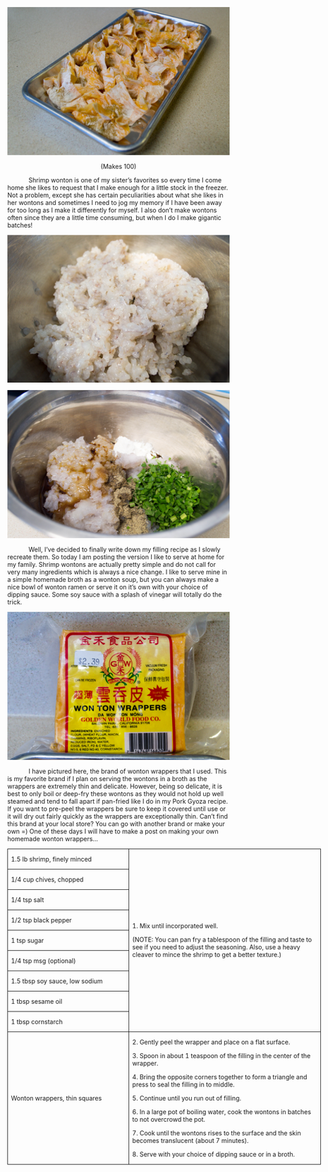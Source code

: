 ![](assets/images/2015/10/20150806-20150806-DSC_4132.jpg)
<p align=center style='text-align:center'><span>(Makes 100)</span></p>

<p style='text-indent:.5in'><span>Shrimp
wonton is one of my sister’s favorites so every time I come home she likes to
request that I make enough for a little stock in the freezer. Not a problem,
except she has certain peculiarities about what she likes in her wontons and
sometimes I need to jog my memory if I have been away for too long as I make it
differently for myself. I also don’t make wontons often since they are a little
time consuming, but when I do I make gigantic batches!</span></p>

![](assets/images/2015/10/20150806-20150806-DSC_4119.jpg)

![](assets/images/2015/10/20150806-20150806-DSC_4127.jpg)

<p style='text-indent:.5in'><span>Well,
I’ve decided to finally write down my filling recipe as I slowly recreate them.
So today I am posting the version I like to serve at home for my family. Shrimp
wontons are actually pretty simple and do not call for very many ingredients
which is always a nice change. I like to serve mine in a simple homemade broth
as a wonton soup, but you can always make a nice bowl of wonton ramen or serve
it on it’s own with your choice of dipping sauce. Some soy sauce with a splash
of vinegar will totally do the trick.</span></p>

![](assets/images/2015/10/20150806-20150806-DSC_4134.jpg)

<p style='text-indent:.5in'><span>I
have pictured here, the brand of wonton wrappers that I used. This is my
favorite brand if I plan on serving the wontons in a broth as the wrappers are
extremely thin and delicate. However, being so delicate, it is best to only
boil or deep-fry these wontons as they would not hold up well steamed and tend to fall apart if pan-fried like I do in my Pork Gyoza recipe. If you want to pre-peel the wrappers be sure to keep
it covered until use or it will dry out fairly quickly as the wrappers are
exceptionally thin. Can’t find this brand at your local store? You can go with
another brand or make your own =) One of these days I will have to make a post
on making your own homemade wonton wrappers…</span></p>

<table border=1 cellspacing=0 cellpadding=0 width=533
 style='width:533.2pt;border-collapse:collapse;border:none'>
 <tr style='height:21.15pt'>
  <td width=203 style='width:203.4pt;border:solid windowtext 1.0pt;padding:
  0in 5.4pt 0in 5.4pt;height:21.15pt'>
  <p><span>1.5 lb shrimp, finely
  minced</span></p>
  </td>
  <td width=330 rowspan=9 style='width:329.8pt;border:solid windowtext 1.0pt;
  border-left:none;padding:0in 5.4pt 0in 5.4pt;height:21.15pt'>
  <p><span>1. Mix until incorporated
  well.</span></p>
  <p><span>(NOTE: You can pan fry a
  tablespoon of the filling and taste to see if you need to adjust the
  seasoning. Also, use a heavy cleaver to mince the shrimp to get a better
  texture.)</span></p>
  </td>
 </tr>
 <tr style='height:20.85pt'>
  <td width=203 style='width:203.4pt;border:solid windowtext 1.0pt;border-top:
  none;padding:0in 5.4pt 0in 5.4pt;height:20.85pt'>
  <p><span>1/4 cup chives, chopped</span></p>
  </td>
 </tr>
 <tr style='height:20.85pt'>
  <td width=203 style='width:203.4pt;border:solid windowtext 1.0pt;border-top:
  none;padding:0in 5.4pt 0in 5.4pt;height:20.85pt'>
  <p><span>1/4 tsp salt</span></p>
  </td>
 </tr>
 <tr style='height:20.85pt'>
  <td width=203 style='width:203.4pt;border:solid windowtext 1.0pt;border-top:
  none;padding:0in 5.4pt 0in 5.4pt;height:20.85pt'>
  <p><span>1/2 tsp black pepper</span></p>
  </td>
 </tr>
 <tr style='height:20.85pt'>
  <td width=203 style='width:203.4pt;border:solid windowtext 1.0pt;border-top:
  none;padding:0in 5.4pt 0in 5.4pt;height:20.85pt'>
  <p><span>1 tsp sugar</span></p>
  </td>
 </tr>
 <tr style='height:20.85pt'>
  <td width=203 style='width:203.4pt;border:solid windowtext 1.0pt;border-top:
  none;padding:0in 5.4pt 0in 5.4pt;height:20.85pt'>
  <p><span>1/4 tsp msg (optional)</span></p>
  </td>
 </tr>
 <tr style='height:20.85pt'>
  <td width=203 style='width:203.4pt;border:solid windowtext 1.0pt;border-top:
  none;padding:0in 5.4pt 0in 5.4pt;height:20.85pt'>
  <p><span>1.5 tbsp soy sauce, low
  sodium</span></p>
  </td>
 </tr>
 <tr style='height:20.85pt'>
  <td width=203 style='width:203.4pt;border:solid windowtext 1.0pt;border-top:
  none;padding:0in 5.4pt 0in 5.4pt;height:20.85pt'>
  <p><span>1 tbsp sesame oil</span></p>
  </td>
 </tr>
 <tr style='height:20.85pt'>
  <td width=203 style='width:203.4pt;border:solid windowtext 1.0pt;border-top:
  none;padding:0in 5.4pt 0in 5.4pt;height:20.85pt'>
  <p><span>1 tbsp cornstarch</span></p>
  </td>
 </tr>
 <tr style='height:20.85pt'>
  <td width=203 style='width:203.4pt;border:solid windowtext 1.0pt;border-top:
  none;padding:0in 5.4pt 0in 5.4pt;height:20.85pt'>
  <p><span>Wonton wrappers, thin
  squares</span></p>
  </td>
  <td width=330 style='width:329.8pt;border-top:none;border-left:none;
  border-bottom:solid windowtext 1.0pt;border-right:solid windowtext 1.0pt;
  padding:0in 5.4pt 0in 5.4pt;height:20.85pt'>
  <p><span>2. Gently peel the wrapper
  and place on a flat surface.</span></p>
  <p><span>3. Spoon in about 1
  teaspoon of the filling in the center of the wrapper.</span></p>
  <p><span>4. Bring the opposite
  corners together to form a triangle and press to seal the filling in to
  middle. </span></p>
  <p><span>5. Continue until you run
  out of filling.</span></p>
  <p><span>6. In a large pot of
  boiling water, cook the wontons in batches to not overcrowd the pot.</span></p>
  <p><span>7. Cook until the wontons
  rises to the surface and the skin becomes translucent (about 7 minutes).</span></p>
  <p><span>8. Serve with your choice
  of dipping sauce or in a broth.</span></p>
  </td>
 </tr>
</table>